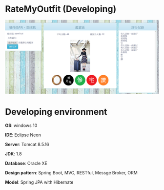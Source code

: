 # RateMyOutfit (Developing)

![Image of Yaktocat](/RateMyOutfit/src/main/resources/static/img/readMePic02.png)

# Developing environment
**OS**: windows 10

**IDE**: Eclipse Neon

**Server**: Tomcat 8.5.16

**JDK**: 1.8

**Database**: Oracle XE

**Design pattern**: Spring Boot, MVC, RESTful, Messge Broker, ORM

**Model**: Spring JPA with Hibernate
